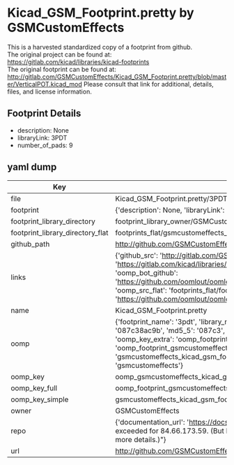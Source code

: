 # Kicad_GSM_Footprint.pretty by GSMCustomEffects  
This is a harvested standardized copy of a footprint from github.  
The original project can be found at:  
https://gitlab.com/kicad/libraries/kicad-footprints  
The original footprint can be found at:
http://gitlab.com/GSMCustomEffects/Kicad_GSM_Footprint.pretty/blob/master/VerticalPOT.kicad_mod
Please consult that link for additional, details, files, and license information.  
## Footprint Details
* description: None  
* libraryLink: 3PDT  
* number_of_pads: 9  
## yaml dump  
| Key | Value |  
| --- | --- |  
| file | Kicad_GSM_Footprint.pretty/3PDT.kicad_mod |  
| footprint | {'description': None, 'libraryLink': '3PDT', 'number_of_pads': 9} |  
| footprint_library_directory | footprint_library_owner/GSMCustomEffects_Kicad_GSM_Footprint.pretty |  
| footprint_library_directory_flat | footprints_flat/gsmcustomeffects_kicad_gsm_footprint_3pdt/working |  
| github_path | http://github.com/GSMCustomEffects/Kicad_GSM_Footprint.pretty/blob/master/3PDT.kicad_mod |  
| links | {'github_src': 'http://gitlab.com/GSMCustomEffects/Kicad_GSM_Footprint.pretty/blob/master/VerticalPOT.kicad_mod', 'github_src_repo': 'https://gitlab.com/kicad/libraries/kicad-footprints', 'oomp_bot': 'footprints/gsmcustomeffects_kicad_gsm_footprint_3pdt/working', 'oomp_bot_github': 'https://github.com/oomlout/oomlout_oomp_footprint_bot/tree/main/footprints/gsmcustomeffects_kicad_gsm_footprint_3pdt/working', 'oomp_src_flat': 'footprints_flat/footprints_flat/gsmcustomeffects_kicad_gsm_footprint_3pdt/working', 'oomp_src_flat_github': 'https://github.com/oomlout/oomlout_oomp_footprint_src/tree/main/footprints_flat/gsmcustomeffects_kicad_gsm_footprint_3pdt/working'} |  
| name | Kicad_GSM_Footprint.pretty |  
| oomp | {'footprint_name': '3pdt', 'library_name': 'kicad_gsm_footprint', 'md5': '087c38ac9b2cf4026c7fe9f11961da1a', 'md5_10': '087c38ac9b', 'md5_5': '087c3', 'md5_6': '087c38', 'oomp_key': 'oomp_gsmcustomeffects_kicad_gsm_footprint_3pdt', 'oomp_key_extra': 'oomp_footprint_gsmcustomeffects_kicad_gsm_footprint_3pdt', 'oomp_key_full': 'oomp_footprint_gsmcustomeffects_kicad_gsm_footprint_3pdt_087c38', 'oomp_key_simple': 'gsmcustomeffects_kicad_gsm_footprint_3pdt', 'original_filename': 'Kicad_GSM_Footprint.pretty/3PDT.kicad_mod', 'owner_name': 'gsmcustomeffects'} |  
| oomp_key | oomp_gsmcustomeffects_kicad_gsm_footprint_3pdt |  
| oomp_key_full | oomp_footprint_gsmcustomeffects_kicad_gsm_footprint_3pdt |  
| oomp_key_simple | gsmcustomeffects_kicad_gsm_footprint_3pdt |  
| owner | GSMCustomEffects |  
| repo | {'documentation_url': 'https://docs.github.com/rest/overview/resources-in-the-rest-api#rate-limiting', 'message': "API rate limit exceeded for 84.66.173.59. (But here's the good news: Authenticated requests get a higher rate limit. Check out the documentation for more details.)"} |  
| url | http://github.com/GSMCustomEffects/Kicad_GSM_Footprint.pretty |  

